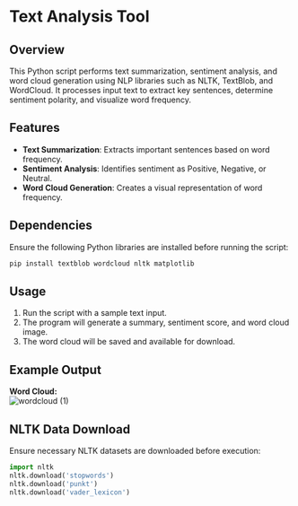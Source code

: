 # Text Analysis Tool

## Overview
This Python script performs text summarization, sentiment analysis, and word cloud generation using NLP libraries such as NLTK, TextBlob, and WordCloud. It processes input text to extract key sentences, determine sentiment polarity, and visualize word frequency.

## Features
- **Text Summarization**: Extracts important sentences based on word frequency.
- **Sentiment Analysis**: Identifies sentiment as Positive, Negative, or Neutral.
- **Word Cloud Generation**: Creates a visual representation of word frequency.

## Dependencies
Ensure the following Python libraries are installed before running the script:
```bash
pip install textblob wordcloud nltk matplotlib
```

## Usage
1. Run the script with a sample text input.
2. The program will generate a summary, sentiment score, and word cloud image.
3. The word cloud will be saved and available for download.

## Example Output
**Word Cloud:**  
![wordcloud (1)](https://github.com/user-attachments/assets/9346ad69-01fa-4200-9b78-a07ebb9645fa)


## NLTK Data Download
Ensure necessary NLTK datasets are downloaded before execution:
```python
import nltk
nltk.download('stopwords')
nltk.download('punkt')
nltk.download('vader_lexicon')
```


